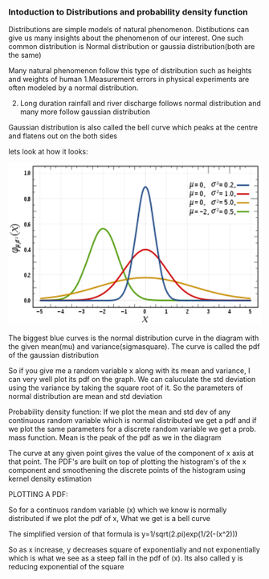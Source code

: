 ### Intoduction to Distributions and probability density function

Distributions are simple models of natural phenomenon. Distibutions can give us many insights about the phenomenon of our interest. One such common distribution is Normal distribution or gaussia distribution(both are the same)

Many natural phenomenon follow this type of distribution such as heights and weights of human
1.Measurement errors in physical experiments are often modeled by a normal distribution.

2. Long duration rainfall and river discharge follows normal distribution
and many more follow gaussian distribution

Gaussian distribution is also called the bell curve which peaks at the centre and flatens out on the both sides

lets look at how it looks:

<img src="assets/Probability Density function-53e711fa.png" width="800" />

The biggest blue curves is the normal distribution curve in the diagram with the given mean(mu) and variance(sigmasquare). The curve is called the pdf of the gaussian distribution

So if you give me a random variable x along with its mean and variance, I can very well plot its pdf on the graph. We can caluculate the std deviation using the variance by taking the square root of it. So the parameters of normal distribution are mean and std deviation

Probability density function:
If we plot the mean and std dev of any continuous random variable which is normal distributed we get a pdf and if we plot the same parameters for a discrete random variable we get a prob. mass function. Mean is the peak of the pdf as we in the diagram

The curve at any given point gives the value of the component of x axis at that point. The PDF's are built on top of plotting the histogram's of the x component and smoothening the discrete points of the histogram using kernel density estimation

PLOTTING A PDF:

So for a continuos random variable (x) which we know is normally distributed if we plot the pdf of x, What we get is a bell curve

The simplified version of that formula is y=1/sqrt(2.pi)exp(1/2(-(x^2)))

So as x increase, y decreases square of exponentially and not exponentially which is what we see as a steep fall in the pdf of (x). Its also called y is reducing exponential of the square

